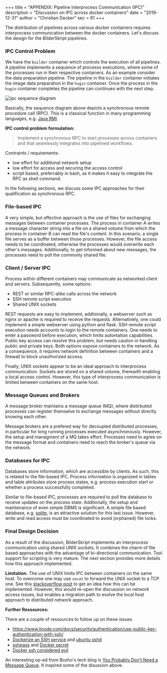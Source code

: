 +++
title = "APPENDIX: Pipeline Interprocess Communication (IPC)"
description = "Discussion on IPC across docker containers"
date = "2019-12-31"
author = "Christian Decker"
sec = 91
+++

<style>
img {
  max-width: 100%;
  height: auto;
}
</style>

The distribution of pipelines across various docker containers requires interprocess communication between the docker containers. Let's discuss the design for the BilderSkript pipelines.

### IPC Control Problem

We have the `builder` container which controls the execution of all pipelines. A pipeline implements a  sequence of processs executions, where some of the processes run in their respective containers. As an example consider the data preparation pipeline. The pipeline in the `builder` container initiates the image data preparation in the `hugin` container. Once the process in the `hugin` container completes the pipeline can continues with the next step. 

<img src="uml/ipc_call.png" alt="ipc sequence diagram" />

Basically, the sequence diagram above depicts a synchronous remote procedure call (RPC). This is a classical function in many programming languages, e.g. [Java RMI](https://en.wikipedia.org/wiki/Java_remote_method_invocation).

**IPC control problem formulation:** 

> Implement a synchronous RPC to start processes across containers and that seamlessly integrates into pipelined workflows.

Contraints / requirements:

* low effort for additional network setup
* low effort for access and securing the access control
* script based, preferrably in bash, as it makes it easy to integrate the RPC as shell command.

In the following sections, we discuss some IPC approaches for their qualification as synchronous RPC.

### File-based IPC

A very simple, but effective approach is the use of files for exchanging messages between container processes. The process in container A writes a message character string into a file on a shared volume from which the process in container B can read the file's content. In this scenario, a single file serves as a buffer between those processes. However, the file access needs to be coordinated, otherwise the processes would overwrite each other's messages. Additionally, to get informed about new messages, the processes need to poll the commonly shared file. 

### Client / Server IPC

Process within different containers may communicate as networked client and servers. Subsequently, some options:

* REST or similar RPC-alike calls across the network
* SSH remote script execution
* Shared UNIX sockets

REST requests are easy to implement, addtionally, a webserver such as nginx or apache is required to receive the requests. Alternatively, one could implement a simple webserver using python and flask. SSH remote script execution needs accounts to login to the remote containers. One needs to enter a password before execution, which limits automation capabilities. Public key access can resolve this problem, but needs caution in handling public and private keys. Both options expose containers to the network. As a consequence, it requires network definition between containers and a firewall to block unauthorized access.

Finally, UNIX sockets appear to be an ideal approach to interprocess communication. Sockets are stored on a  shared volume, therewith enabling a local access control. However, this type of interprocess communication is limited between containers on the same host.

### Message Queues and Brokers

A message broker maintains a message queue (MQ), where distirbuted processes can register themselve to exchange messages without directly knowing each other. 

Message brokers are a prefered way for decoupled distributed processes, in particular for long running processes executed asynchronously. However, the setup and managment of a MQ takes effort. Processes need to agree on the message format and containers need to reach the broker's queue via the network. 

### Databases for IPC

Databases store information, which are accessible by clients. As such, this is related to the file-based IPC. Process information is organized in tables and table attributes store process states, e.g. process execution start or whether a process successfully completed. 

Similar to file-based IPC, processes are required to poll the database to receive updates on the process state. Addtionally, the setup and maintenance of even simple DBMS is significant. A simple file based database, e.g. [sqlite](https://www.sqlite.org/index.html), is an attractive solution for this last issue. However, write and read access must be coordinated to avoid (orphaned) file locks.

### Final Design Decision

As a result of the discussion, BilderSkript implements an interprocess communication using shared UNIX sockets. It combines the charm of file based approaches with the advantage of bi-directional communication. Tool support for scripting is very mature. The next section provides more details how this approach implemented.

**Limitation.** The use of UNIX limits IPC between containers on the same host. To overcome one may use `socat` to forward the UNIX socket to a TCP one. See this [stackoverflow post](https://stackoverflow.com/questions/24956322/can-docker-port-forward-to-a-unix-file-socket-on-the-host-container) to get an idea how this can be implemented. However, this would re-open the discussion on network access issues, but enables a migration path to evolve the local host approach to distributed network approach. 


**Further Ressources:** 

There are a couple of ressources to follow up on these issues.

* https://www.linode.com/docs/security/authentication/use-public-key-authentication-with-ssh/
* [Dockerize an SSH service](https://docs.docker.com/engine/examples/running_ssh_service/) and [ubuntu sshd](https://hub.docker.com/r/rastasheep/ubuntu-sshd/)
* [sshpass](https://stackoverflow.com/questions/12202587/automatically-enter-ssh-password-with-script) and [Docker secret](https://docs.docker.com/engine/swarm/#build-support-for-docker-secrets-into-your-images)
* [Docker ssh considered evil](https://jpetazzo.github.io/2014/06/23/docker-ssh-considered-evil/)

An interesting op-ed from Bozho's tech blog is [You Probably Don’t Need a Message Queue](https://techblog.bozho.net/you-probably-dont-need-a-message-queue/). It inspired some of the disussion above.

